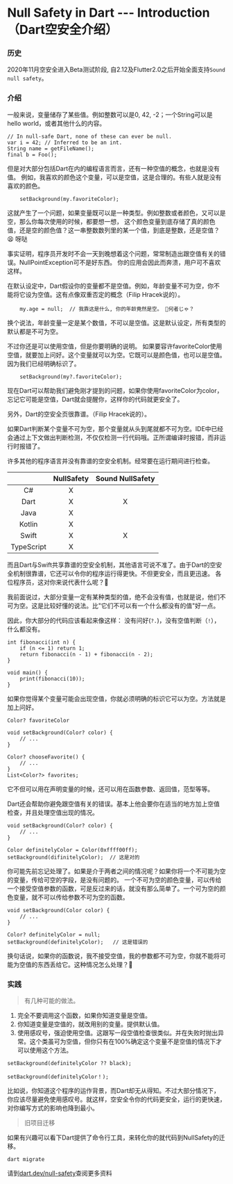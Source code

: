 Null Safety in Dart --- Introduction （Dart空安全介绍）
========

### 历史
2020年11月空安全进入Beta测试阶段, 自2.12及Flutter2.0之后开始全面支持`Sound null safety`。

### 介绍

一般来说，变量储存了某些值。例如整数可以是0, 42, -2；一个String可以是 hello world，或者其他什么的内容。

```
// In null-safe Dart, none of these can ever be null.
var i = 42; // Inferred to be an int.
String name = getFileName();
final b = Foo();
```
但是对大部分包括Dart在内的编程语言而言，还有一种空值的概念，也就是没有值。
例如，我喜欢的颜色这个变量，可以是空值，这是合理的。有些人就是没有喜欢的颜色。

```
    setBackground(my.favoriteColor); 
```

这就产生了一个问题，如果变量既可以是一种类型。例如整数或者颜色，又可以是空，那么你每次使用的时候，都要想一想，
这个颜色变量到底存储了真的颜色值，还是空的颜色值？这一串整数数列里的某一个值，到底是整数，还是空值？ 😫 呀哒

事实证明，程序员开发时不会一天到晚想着这个问题，常常制造出跟空值有关的错误。NullPointException可不是好东西。 你的应用会因此而奔溃，用户可不喜欢这样。


在默认设定中，Dart假设你的变量都不是空值。例如，年龄变量不可为空，你不能将它设为空值。这有点像双重否定的概念（Filip Hracek说的）。

```
    my.age = null;  // 我靠这是什么, 你的年龄竟然是空。 🤔️何者じゃ？
```

换个说法，年龄变量一定是某个数值，不可以是空值。这是默认设定，所有类型的默认都是不可为空。 


不过你还是可以使用空值，但是你要明确的说明。 如果要容许favoriteColor使用空值，就要加上问好。这个变量就可以为空。它既可以是颜色值，也可以是空值。因为我们已经明确标识了。

```
    setBackground(my?.favoriteColor); 
```

现在Dart可以帮助我们避免刚才提到的问题，如果你使用favoriteColor为color，忘记它可能是空值，Dart就会提醒你，这样你的代码就更安全了。

另外，Dart的空安全页很靠谱。（Filip Hracek说的）。 

如果Dart判断某个变量不可为空，那个变量就从头到尾就都不可为空。IDE中已经会通过上下文做出判断检测，不仅仅检测一行代码哦。正所谓编译时报错，而非运行时报错了。


许多其他的程序语言并没有靠谱的空安全机制。经常要在运行期间进行检查。

||NullSafety|Sound NullSafety|
|:---:|:---:|:---:|
|C#|X| |
|Dart|X|X|
|Java|X| |
|Kotlin|X| |
|Swift|X|X|
|TypeScript|X| |

而且Dart与Swift共享靠谱的空安全机制，其他语言可说不准了。由于Dart的空安全机制很靠谱，它还可以令你的程序运行得更快。不但更安全，而且更迅速。
各位程序员，这对你来说代表什么呢？🚀


我前面说过，大部分变量一定有某种类型的值，绝不会没有值，也就是说，他们不可为空。这是比较好懂的说法。比"它们不可以有一个什么都没有的值"好一点。


因此，你大部分的代码应该看起来像这样： 没有问好(`?.`)，没有空值判断（`!`），什么都没有。

```
int fibonacci(int n) {
    if (n <= 1) return 1;
    return fibonacci(n - 1) + fibonacci(n - 2);
} 

void main() {
    print(fibonacci(10));
}
```


如果你觉得某个变量可能会出现空值，你就必须明确的标识它可以为空。方法就是加上问好。

```
Color? favoriteColor 

void setBackground(Color? color) {
    // ...
}

Color? chooseFavorite() {
    // ...
}
List<Color?> favorites;
```

它不但可以用在声明变量的时候，还可以用在函数参数、返回值，范型等等。


Dart还会帮助你避免跟空值有关的错误。基本上他会要你在适当的地方加上空值检查，并且处理空值出现的情况。

```
void setBackground(Color? color) {
    // ...
}

Color definitelyColor = Color(0xffff00ff);
setBackground(difinitelyColor);  // 这是对的

```

你可能先前忘记处理了。如果是介于两者之间的情况呢？如果你将一个不可能为空的变量，传给可空的字段，是没有问题的。
一个不可为空的颜色变量，可以传给一个接受空值参数的函数，可是反过来的话，就没有那么简单了。一个可为空的颜色变量，就不可以传给参数不可为空的函数。

```
void setBackground(Color color) {
    // ...
} 

Color? definitelyColor = null;
setBackground(definitelyColor);   // 这是错误的
```


换句话说，如果你的函数说，我不接受空值，我的参数都不可为空，你就不能将可能为空值的东西丢给它。这种情况怎么处理？🤔️


### 实践 

> 有几种可能的做法。

1. 完全不要调用这个函数，如果你知道变量是空值。
2. 你知道变量是空值的，就改用别的变量。提供默认值。
3. 使用感叹号，强迫使用空值。这跟写一段空值检查很类似。并在失败时抛出异常。这个类虽可为空值，但你只有在100%确定这个变量不是空值的情况下才可以使用这个方法。

``` 
setBackground(definitelyColor ?? black);

setBackground(definitelyColor！);
```

比如说，你知道这个程序的运作背景，而Dart却无从得知。不过大部分情况下，你应该尽量避免使用感叹号。就这样，空安全令你的代码更安全，运行的更快速，对你编写方式的影响也降到最小。


> 旧项目迁移

如果有兴趣可以看下Dart提供了命令行工具，来转化你的就代码到NullSafety的迁移。

```
dart migrate 
```

请到[dart.dev/null-safety](https://dart.dev/null-safety)查阅更多资料